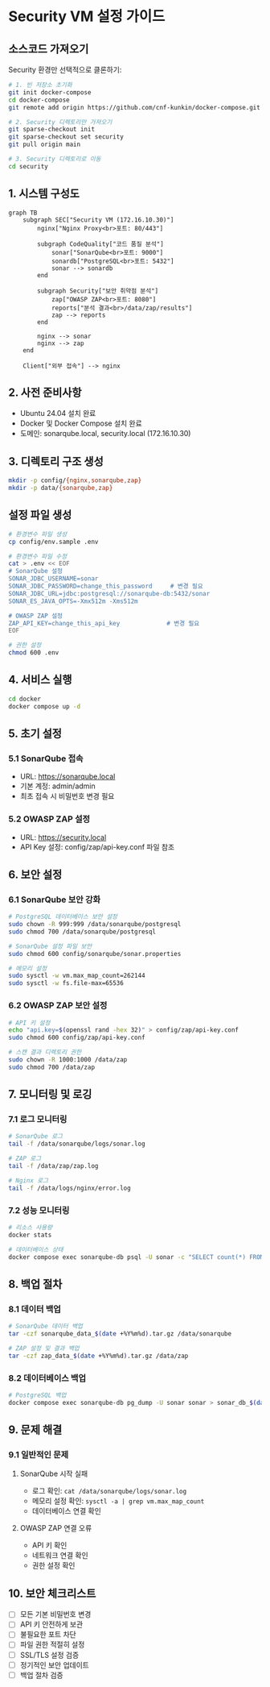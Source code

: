 # Security VM 설정 가이드

## 소스코드 가져오기
Security 환경만 선택적으로 클론하기:
```bash
# 1. 빈 저장소 초기화
git init docker-compose
cd docker-compose
git remote add origin https://github.com/cnf-kunkin/docker-compose.git

# 2. Security 디렉토리만 가져오기
git sparse-checkout init
git sparse-checkout set security
git pull origin main

# 3. Security 디렉토리로 이동
cd security
```

## 1. 시스템 구성도
```mermaid
graph TB
    subgraph SEC["Security VM (172.16.10.30)"]
        nginx["Nginx Proxy<br>포트: 80/443"]
        
        subgraph CodeQuality["코드 품질 분석"]
            sonar["SonarQube<br>포트: 9000"]
            sonardb["PostgreSQL<br>포트: 5432"]
            sonar --> sonardb
        end

        subgraph Security["보안 취약점 분석"]
            zap["OWASP ZAP<br>포트: 8080"]
            reports["분석 결과<br>/data/zap/results"]
            zap --> reports
        end

        nginx --> sonar
        nginx --> zap
    end

    Client["외부 접속"] --> nginx
```

## 2. 사전 준비사항
- Ubuntu 24.04 설치 완료
- Docker 및 Docker Compose 설치 완료
- 도메인: sonarqube.local, security.local (172.16.10.30)

## 3. 디렉토리 구조 생성
```bash
mkdir -p config/{nginx,sonarqube,zap}
mkdir -p data/{sonarqube,zap}
```

## 설정 파일 생성
```bash
# 환경변수 파일 생성
cp config/env.sample .env

# 환경변수 파일 수정
cat > .env << EOF
# SonarQube 설정
SONAR_JDBC_USERNAME=sonar
SONAR_JDBC_PASSWORD=change_this_password     # 변경 필요
SONAR_JDBC_URL=jdbc:postgresql://sonarqube-db:5432/sonar
SONAR_ES_JAVA_OPTS=-Xmx512m -Xms512m

# OWASP ZAP 설정
ZAP_API_KEY=change_this_api_key             # 변경 필요
EOF

# 권한 설정
chmod 600 .env
```

## 4. 서비스 실행
```bash
cd docker
docker compose up -d
```

## 5. 초기 설정
### 5.1 SonarQube 접속
- URL: https://sonarqube.local
- 기본 계정: admin/admin
- 최초 접속 시 비밀번호 변경 필요

### 5.2 OWASP ZAP 설정
- URL: https://security.local
- API Key 설정: config/zap/api-key.conf 파일 참조

## 6. 보안 설정

### 6.1 SonarQube 보안 강화
```bash
# PostgreSQL 데이터베이스 보안 설정
sudo chown -R 999:999 /data/sonarqube/postgresql
sudo chmod 700 /data/sonarqube/postgresql

# SonarQube 설정 파일 보안
sudo chmod 600 config/sonarqube/sonar.properties

# 메모리 설정
sudo sysctl -w vm.max_map_count=262144
sudo sysctl -w fs.file-max=65536
```

### 6.2 OWASP ZAP 보안 설정
```bash
# API 키 설정
echo "api.key=$(openssl rand -hex 32)" > config/zap/api-key.conf
sudo chmod 600 config/zap/api-key.conf

# 스캔 결과 디렉토리 권한
sudo chown -R 1000:1000 /data/zap
sudo chmod 700 /data/zap
```

## 7. 모니터링 및 로깅

### 7.1 로그 모니터링
```bash
# SonarQube 로그
tail -f /data/sonarqube/logs/sonar.log

# ZAP 로그
tail -f /data/zap/zap.log

# Nginx 로그
tail -f /data/logs/nginx/error.log
```

### 7.2 성능 모니터링
```bash
# 리소스 사용량
docker stats

# 데이터베이스 상태
docker compose exec sonarqube-db psql -U sonar -c "SELECT count(*) FROM pg_stat_activity;"
```

## 8. 백업 절차

### 8.1 데이터 백업
```bash
# SonarQube 데이터 백업
tar -czf sonarqube_data_$(date +%Y%m%d).tar.gz /data/sonarqube

# ZAP 설정 및 결과 백업
tar -czf zap_data_$(date +%Y%m%d).tar.gz /data/zap
```

### 8.2 데이터베이스 백업
```bash
# PostgreSQL 백업
docker compose exec sonarqube-db pg_dump -U sonar sonar > sonar_db_$(date +%Y%m%d).sql
```

## 9. 문제 해결

### 9.1 일반적인 문제
1. SonarQube 시작 실패
   - 로그 확인: `cat /data/sonarqube/logs/sonar.log`
   - 메모리 설정 확인: `sysctl -a | grep vm.max_map_count`
   - 데이터베이스 연결 확인

2. OWASP ZAP 연결 오류
   - API 키 확인
   - 네트워크 연결 확인
   - 권한 설정 확인

## 10. 보안 체크리스트
- [ ] 모든 기본 비밀번호 변경
- [ ] API 키 안전하게 보관
- [ ] 불필요한 포트 차단
- [ ] 파일 권한 적절히 설정
- [ ] SSL/TLS 설정 검증
- [ ] 정기적인 보안 업데이트
- [ ] 백업 절차 검증
